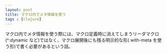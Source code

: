 ```yaml
---
layout: post
title: マクロ内でメタ情報を使う
tags : [clojure]
---
```


マクロ内でメタ情報を使う際には、マクロ定義時に消えてしまうリーダマクロ(^:dynamic など)ではなく、マクロ展開後にも残る明示的な形( with-meta を使う形)で書く必要があるという話。
